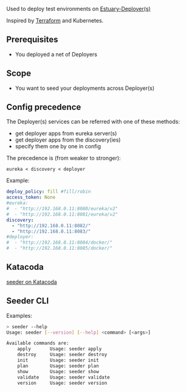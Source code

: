 Used to deploy test environments on [Estuary-Deployer(s)](https://github.com/estuaryoss/estuary-deployer)

Inspired by [Terraform](https://www.terraform.io/docs/cli/commands/index.html) and Kubernetes.

## Prerequisites
-  You deployed a net of Deployers

## Scope

- You want to seed your deployments across Deployer(s)

## Config precedence

The Deployer(s) services can be referred with one of these methods:

- get deployer apps from eureka server(s)
- get deployer apps from the discovery(ies)
- specify them one by one in config

The precedence is (from weaker to stronger):

`eureka < discovery < deployer`

Example:

```yaml
deploy_policy: fill #fill/robin
access_token: None
#eureka:
#  - "http://192.168.0.11:8080/eureka/v2"
#  - "http://192.168.0.11:8081/eureka/v2"
discovery:
  - "http://192.168.0.11:8082/"
  - "http://192.168.0.11:8083/"
#deployer:
#  - "http://192.168.0.11:8084/docker/"
#  - "http://192.168.0.11:8085/docker/"
```

## Katacoda

[seeder on Katacoda](https://www.katacoda.com/estuaryoss)

## Seeder CLI

Examples:

```bash
> seeder --help
Usage: seeder [--version] [--help] <command> [<args>]

Available commands are:
    apply       Usage: seeder apply
    destroy     Usage: seeder destroy
    init        Usage: seeder init
    plan        Usage: seeder plan
    show        Usage: seeder show
    validate    Usage: seeder validate
    version     Usage: seeder version


```

